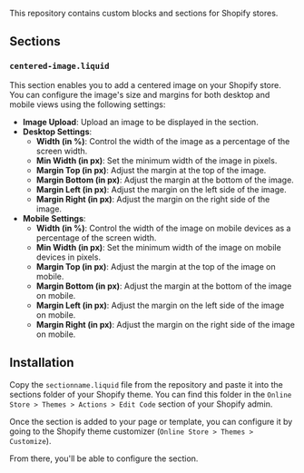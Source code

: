 This repository contains custom blocks and sections for Shopify stores.

## Sections

### `centered-image.liquid`
This section enables you to add a centered image on your Shopify store. You can configure the image's size and margins for both desktop and mobile views using the following settings:

- **Image Upload**: Upload an image to be displayed in the section.
- **Desktop Settings**:
  - **Width (in %)**: Control the width of the image as a percentage of the screen width.
  - **Min Width (in px)**: Set the minimum width of the image in pixels.
  - **Margin Top (in px)**: Adjust the margin at the top of the image.
  - **Margin Bottom (in px)**: Adjust the margin at the bottom of the image.
  - **Margin Left (in px)**: Adjust the margin on the left side of the image.
  - **Margin Right (in px)**: Adjust the margin on the right side of the image.
- **Mobile Settings**:
  - **Width (in %)**: Control the width of the image on mobile devices as a percentage of the screen width.
  - **Min Width (in px)**: Set the minimum width of the image on mobile devices in pixels.
  - **Margin Top (in px)**: Adjust the margin at the top of the image on mobile.
  - **Margin Bottom (in px)**: Adjust the margin at the bottom of the image on mobile.
  - **Margin Left (in px)**: Adjust the margin on the left side of the image on mobile.
  - **Margin Right (in px)**: Adjust the margin on the right side of the image on mobile.

## Installation
Copy the `sectionname.liquid` file from the repository and paste it into the sections folder of your Shopify theme. You can find this folder in the `Online Store > Themes > Actions > Edit Code` section of your Shopify admin.

Once the section is added to your page or template, you can configure it by going to the Shopify theme customizer (`Online Store > Themes > Customize`).

From there, you'll be able to configure the section.
